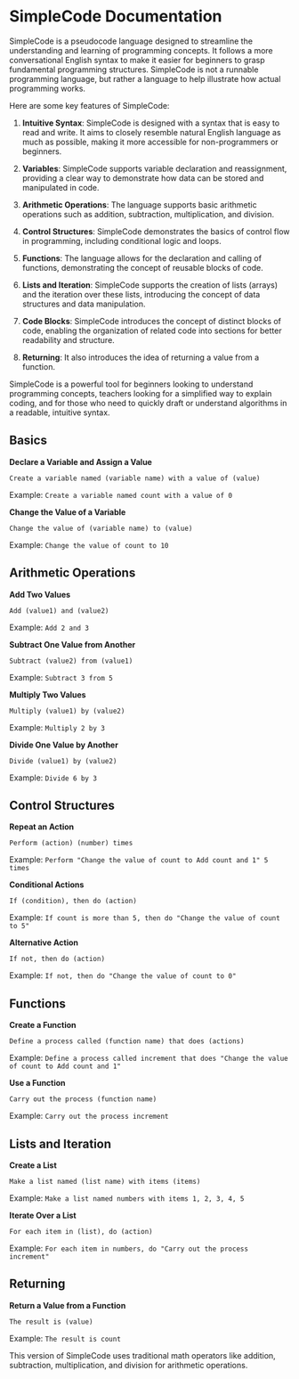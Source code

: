 # SimpleCode Documentation

SimpleCode is a pseudocode language designed to streamline the understanding and learning of programming concepts. It follows a more conversational English syntax to make it easier for beginners to grasp fundamental programming structures. SimpleCode is not a runnable programming language, but rather a language to help illustrate how actual programming works.

Here are some key features of SimpleCode:

1. **Intuitive Syntax**: SimpleCode is designed with a syntax that is easy to read and write. It aims to closely resemble natural English language as much as possible, making it more accessible for non-programmers or beginners.

2. **Variables**: SimpleCode supports variable declaration and reassignment, providing a clear way to demonstrate how data can be stored and manipulated in code.

3. **Arithmetic Operations**: The language supports basic arithmetic operations such as addition, subtraction, multiplication, and division.

4. **Control Structures**: SimpleCode demonstrates the basics of control flow in programming, including conditional logic and loops.

5. **Functions**: The language allows for the declaration and calling of functions, demonstrating the concept of reusable blocks of code.

6. **Lists and Iteration**: SimpleCode supports the creation of lists (arrays) and the iteration over these lists, introducing the concept of data structures and data manipulation.

7. **Code Blocks**: SimpleCode introduces the concept of distinct blocks of code, enabling the organization of related code into sections for better readability and structure.

8. **Returning**: It also introduces the idea of returning a value from a function.

SimpleCode is a powerful tool for beginners looking to understand programming concepts, teachers looking for a simplified way to explain coding, and for those who need to quickly draft or understand algorithms in a readable, intuitive syntax.

## Basics

**Declare a Variable and Assign a Value**

`Create a variable named (variable name) with a value of (value)`

Example: `Create a variable named count with a value of 0`

**Change the Value of a Variable**

`Change the value of (variable name) to (value)`

Example: `Change the value of count to 10`

## Arithmetic Operations

**Add Two Values**

`Add (value1) and (value2)`

Example: `Add 2 and 3`

**Subtract One Value from Another**

`Subtract (value2) from (value1)`

Example: `Subtract 3 from 5`

**Multiply Two Values**

`Multiply (value1) by (value2)`

Example: `Multiply 2 by 3`

**Divide One Value by Another**

`Divide (value1) by (value2)`

Example: `Divide 6 by 3`

## Control Structures

**Repeat an Action**

`Perform (action) (number) times`

Example: `Perform "Change the value of count to Add count and 1" 5 times`

**Conditional Actions**

`If (condition), then do (action)`

Example: `If count is more than 5, then do "Change the value of count to 5"`

**Alternative Action**

`If not, then do (action)`

Example: `If not, then do "Change the value of count to 0"`

## Functions

**Create a Function**

`Define a process called (function name) that does (actions)`

Example: `Define a process called increment that does "Change the value of count to Add count and 1"`

**Use a Function**

`Carry out the process (function name)`

Example: `Carry out the process increment`

## Lists and Iteration

**Create a List**

`Make a list named (list name) with items (items)`

Example: `Make a list named numbers with items 1, 2, 3, 4, 5`

**Iterate Over a List**

`For each item in (list), do (action)`

Example: `For each item in numbers, do "Carry out the process increment"`

## Returning

**Return a Value from a Function**

`The result is (value)`

Example: `The result is count`

This version of SimpleCode uses traditional math operators like addition, subtraction, multiplication, and division for arithmetic operations.
